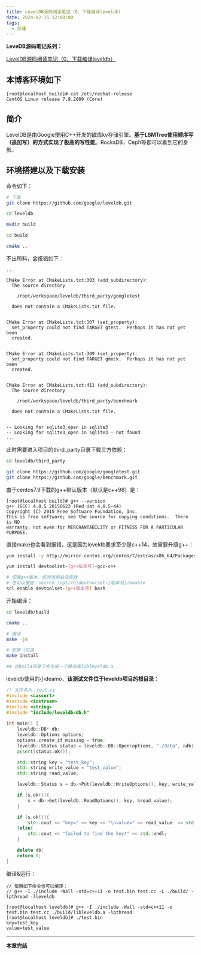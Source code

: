 ```yaml
---
title: LevelDB源码阅读笔记（0、下载编译leveldb）
date: 2024-02-15 12:00:00
tags:
  - 存储
---
```


**LeveDB源码笔记系列：**

[LevelDB源码阅读笔记（0、下载编译leveldb）](./Start.md)

## 本博客环境如下

```
[root@localhost build]# cat /etc/redhat-release
CentOS Linux release 7.9.2009 (Core)
```

## 简介

<!-- more -->
LevelDB是由Google使用C++开发的磁盘kv存储引擎。**基于LSMTree使用顺序写（追加写）的方式实现了极高的写性能**。RocksDB，Ceph等都可以看到它的身影。

## 环境搭建以及下载安装

命令如下：

```bash
# 下载
git clone https://github.com/google/leveldb.git

cd leveldb

mkdir build

cd build

cmake ..
```

不出所料，会报错如下：

```
...

CMake Error at CMakeLists.txt:303 (add_subdirectory):
  The source directory

    /root/workspace/leveldb/third_party/googletest

  does not contain a CMakeLists.txt file.


CMake Error at CMakeLists.txt:307 (set_property):
  set_property could not find TARGET gtest.  Perhaps it has not yet been
  created.


CMake Error at CMakeLists.txt:309 (set_property):
  set_property could not find TARGET gmock.  Perhaps it has not yet been
  created.


CMake Error at CMakeLists.txt:411 (add_subdirectory):
  The source directory

    /root/workspace/leveldb/third_party/benchmark

  does not contain a CMakeLists.txt file.


-- Looking for sqlite3_open in sqlite3
-- Looking for sqlite3_open in sqlite3 - not found
...
```

此时需要进入项目的third_party目录下载三方依赖：

```bash
cd leveldb/third_party

git clone https://github.com/google/googletest.git
git clone https://github.com/google/benchmark.git
```

由于centos7.9下载的g++默认版本（默认是c++98）是：

```
[root@localhost build]# g++ --version
g++ (GCC) 4.8.5 20150623 (Red Hat 4.8.5-44)
Copyright (C) 2015 Free Software Foundation, Inc.
This is free software; see the source for copying conditions.  There is NO
warranty; not even for MERCHANTABILITY or FITNESS FOR A PARTICULAR PURPOSE.
```

直接make也会看到报错，这是因为leveldb要求至少是c++14，故需要升级g++：

```bash
yum install -y http://mirror.centos.org/centos/7/extras/x86_64/Packages/centos-release-scl-2-3.el7.centos.noarch.rpm

yum install devtoolset-[g++版本号]-gcc-c++

# 切换g++版本，仅对当前会话有效
# 也可以使用：source /opt/rh/devtoolset-[版本号]/enable
scl enable devtoolset-[g++版本号] bash
```

开始编译：

```bash
cd leveldb/build

cmake ..

# 编译
make -j4

# 安装（可选
make install

## 在build目录下会生成一个静态库libleveldb.a
```

leveldb使用的小deamo，**该测试文件位于leveldb项目的根目录**：

```cpp
// 文件名为：test.cc
#include <cassert>
#include <iostream>
#include <string>
#include "include/leveldb/db.h"
 
int main() {
    leveldb::DB* db;
    leveldb::Options options;
    options.create_if_missing = true;
    leveldb::Status status = leveldb::DB::Open(options, "./data", &db);
    assert(status.ok());

    std::string key = "test_key";
    std::string write_value = "test_value";
    std::string read_value;

    leveldb::Status s = db->Put(leveldb::WriteOptions(), key, write_value);

    if (s.ok()){
        s = db->Get(leveldb::ReadOptions(), key, &read_value);
    }

    if (s.ok()){
        std::cout << "key=" << key << "\nvalue=" << read_value  << std::endl;
    }else{
        std::cout << "failed to find the key!" << std::endl;
    }

    delete db;
    return 0;
}

```

编译&运行：

```
// 使用如下命令也可以编译：
// g++ -I ./include -Wall -std=c++11 -o test.bin test.cc -L ./build/ -lpthread -lleveldb

[root@localhost leveldb]# g++ -I ./include -Wall -std=c++11 -o test.bin test.cc ./build/libleveldb.a -lpthread
[root@localhost leveldb]# ./test.bin 
key=test_key
value=test_value
```

---

**本章完结**